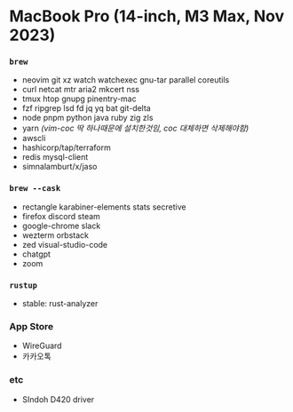 MacBook Pro (14-inch, M3 Max, Nov 2023)
========

### `brew`
- neovim git xz watch watchexec gnu-tar parallel coreutils
- curl netcat mtr aria2 mkcert nss
- tmux htop gnupg pinentry-mac
- fzf ripgrep lsd fd jq yq bat git-delta
- node pnpm python java ruby zig zls
- yarn *(vim-coc 딱 하나때문에 설치한것임, coc 대체하면 삭제해야함)*
- awscli
- hashicorp/tap/terraform
- redis mysql-client
- simnalamburt/x/jaso

### `brew --cask`
- rectangle karabiner-elements stats secretive
- firefox discord steam
- google-chrome slack
- wezterm orbstack
- zed visual-studio-code
- chatgpt
- zoom

### `rustup`
- stable: rust-analyzer

### App Store
- WireGuard
- 카카오톡

### etc
- SIndoh D420 driver
